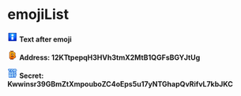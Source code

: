 # emojiList
<img src="https://github.com/xotnet/emojiList/raw/refs/heads/main/emoji/055.gif" alt="emo" width="20" height="20" title="INFO">  **Text after emoji**

<img src="https://github.com/xotnet/emojiList/raw/refs/heads/main/emoji/036.gif" alt="btc" width="20" height="20" title="BTC">  **Address: 12KTtpepqH3HVh3tmX2MtB1QGFsBGYJtUg**

<img src="https://github.com/xotnet/emojiList/raw/refs/heads/main/emoji/047.gif" alt="pri" width="20" height="20" title="PRIVATE KEY">  **Secret: Kwwinsr39GBmZtXmpouboZC4oEps5u17yNTGhapQvRifvL7kbJKC**
